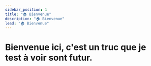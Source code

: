 ```yaml
---
sidebar_position: 1
title: "🏠 Bienvenue"
description: "🏠 Bienvenue"
lead: "🏠 Bienvenue"
---
```


# Bienvenue ici, c'est un truc que je test à voir sont futur.